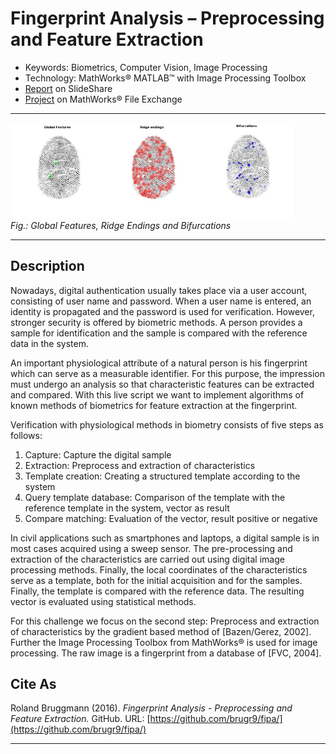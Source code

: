 # Fingerprint Analysis &ndash; Preprocessing and Feature Extraction

- Keywords: Biometrics, Computer Vision, Image Processing
- Technology: MathWorks&reg; MATLAB&trade; with Image Processing Toolbox
- [Report](https://www.slideshare.net/RolandBruggmann/merkmalsextraktion-am-fingerabdruck) on SlideShare
- [Project](https://ch.mathworks.com/matlabcentral/fileexchange/69424-fingerprint-analysis-preprocessing-and-feature-extraction) on MathWorks&reg; File Exchange

---

<img src="html/main_15.png" alt="Global Features" width="30%"/><img src="html/main_17.jpg" alt="Ridge Endings" width="30%"/><img src="html/main_19.jpg" alt="Bifurcations" width="30%"/><br>*Fig.: Global Features, Ridge Endings and Bifurcations*

---

## Description

Nowadays, digital authentication usually takes place via a user account, consisting of user name and password. When a user name is entered, an identity is propagated and the password is used for verification. However, stronger security is offered by biometric methods. A person provides a sample for identification and the sample is compared with the reference data in the system.

An important physiological attribute of a natural person is his fingerprint which can serve as a measurable identifier. For this purpose, the impression must undergo an analysis so that characteristic features can be extracted and compared. With this live script we want to implement algorithms of known methods of biometrics for feature extraction at the fingerprint.

Verification with physiological methods in biometry consists of five steps as follows:

1. Capture: Capture the digital sample
2. Extraction: Preprocess and extraction of characteristics
3. Template creation: Creating a structured template according to the system
4. Query template database: Comparison of the template with the reference template in the system, vector as result
5. Compare matching: Evaluation of the vector, result positive or negative

In civil applications such as smartphones and laptops, a digital sample is in most cases acquired using a sweep sensor. The pre-processing and extraction of the characteristics are carried out using digital image processing methods. Finally, the local coordinates of the characteristics serve as a template, both for the initial acquisition and for the samples. Finally, the template is compared with the reference data. The resulting vector is evaluated using statistical methods.

For this challenge we focus on the second step: Preprocess and extraction of characteristics by the gradient based method of [Bazen/Gerez, 2002]. Further the Image Processing Toolbox from MathWorks&reg; is used for image processing. The raw image is a fingerprint from a database of [FVC, 2004].

## Cite As

Roland Bruggmann (2016). *Fingerprint Analysis - Preprocessing and Feature Extraction.* GitHub. URL: [https://github.com/brugr9/fipa/](https://github.com/brugr9/fipa/)

---
